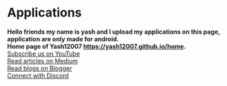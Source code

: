 # Applications 
<b>Hello friends my name is yash and I upload my applications on this page, application are only made for android.</b>
<br>
<b>Home page of Yash12007 <a href="https://yash12007.github.io/home">https://yash12007.github.io/home</a>.</b>
<br>
<a href="https://www.youtube.com/@Yash12007">Subscribe us on YouTube</a>
<br>
<a href="https://www.medium.com/@Yash12007">Read articles on Medium</a>
<br>
<a href="https://yash12007.github.com">Read blogs on Blogger</a>
<br>
<a href="https://discord.gg/UGJ8HadC">Connect with Discord</a>
